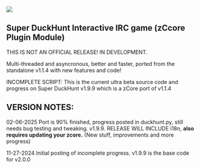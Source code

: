 <img src="https://m0de-60.github.io/web/super-duckhunt-new-logo.png">

<h2>Super DuckHunt Interactive IRC game (zCcore Plugin Module)</h2>

THIS IS NOT AN OFFICIAL RELEASE! IN DEVELOPMENT.

Multi-threaded and asyncronous, better and faster, ported from the standalone v1.1.4 with new features and code!

INCOMPLETE SCRIPT: This is the current ultra beta source code and progress on Super DuckHunt v1.9.9 which is a zCore port of v1.1.4

<H2>VERSION NOTES:</H2>

02-06-2025 Port is 90% finished, progress posted in duckhunt.py, still needs bug testing and tweaking. v1.9.9. RELEASE WILL INCLUDE i18n, <b>also requires updating your zcore.</b> (New stuff, improvements and more progress)

11-27-2024 Initial posting of incomplete progress. v1.9.9 is the base code for v2.0.0
